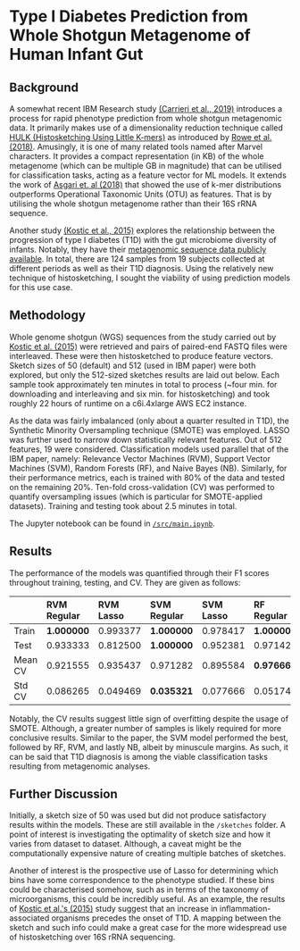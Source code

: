 # Type I Diabetes Prediction from Whole Shotgun Metagenome of Human Infant Gut

## Background

A somewhat recent IBM Research study [(Carrieri et al., 2019)](https://research.ibm.com/publications/a-fast-machine-learning-workflow-for-rapid-phenotype-prediction-from-whole-shotgun-metagenomes) introduces a process for rapid phenotype prediction from whole shotgun metagenomic data. It primarily makes use of a dimensionality reduction technique called [HULK (Histosketching Using Little K-mers)](https://github.com/will-rowe/hulk) as introduced by [Rowe et al. (2018)](https://www.biorxiv.org/content/10.1101/408070v1.full.pdf). Amusingly, it is one of many related tools named after Marvel characters. It provides a compact representation (in KB) of the whole metagenome (which can be multiple GB in magnitude) that can be utilised for classification tasks, acting as a feature vector for ML models. It extends the work of [Asgari et. al (2018)](https://pubmed.ncbi.nlm.nih.gov/30500871/) that showed the use of k-mer distributions outperforms Operational Taxonomic Units (OTU) as features. That is by utilising the whole shotgun metagenome rather than their 16S rRNA sequence.

Another study [(Kostic et al., 2015)](<https://www.cell.com/cell-host-microbe/fulltext/S1931-3128(15)00021-9>) explores the relationship between the progression of type I diabetes (T1D) with the gut microbiome diversity of infants. Notably, they have their [metagenomic sequence data publicly available](https://diabimmune.broadinstitute.org/diabimmune/t1d-cohort/resources/metagenomic-sequence-data). In total, there are 124 samples from 19 subjects collected at different periods as well as their T1D diagnosis. Using the relatively new technique of histosketching, I sought the viability of using prediction models for this use case.

## Methodology

Whole genome shotgun (WGS) sequences from the study carried out by [Kostic et al. (2015)](<https://www.cell.com/cell-host-microbe/fulltext/S1931-3128(15)00021-9>) were retrieved and pairs of paired-end FASTQ files were interleaved. These were then histosketched to produce feature vectors. Sketch sizes of 50 (default) and 512 (used in IBM paper) were both explored, but only the 512-sized sketches results are laid out below. Each sample took approximately ten minutes in total to process (~four min. for downloading and interleaving and six min. for histosketching) and took roughly 22 hours of runtime on a c6i.4xlarge AWS EC2 instance.

As the data was fairly imbalanced (only about a quarter resulted in T1D), the Synthetic Minority Oversampling technique (SMOTE) was employed. LASSO was further used to narrow down statistically relevant features. Out of 512 features, 19 were considered. Classification models used parallel that of the IBM paper, namely: Relevance Vector Machines (RVM), Support Vector Machines (SVM), Random Forests (RF), and Naive Bayes (NB). Similarly, for their performance metrics, each is trained with 80% of the data and tested on the remaining 20%. Ten-fold cross-validation (CV) was performed to quantify oversampling issues (which is particular for SMOTE-applied datasets). Training and testing took about 2.5 minutes in total.

The Jupyter notebook can be found in [`/src/main.ipynb`](https://github.com/matsagad/metagenomics/blob/main/phenotype_prediction/src/main.ipynb).

## Results

The performance of the models was quantified through their F1 scores throughout training, testing, and CV. They are given as follows:

|         | RVM Regular  | RVM Lasso | SVM Regular  | SVM Lasso | RF Regular   | RF Lasso     | NB Regular | NB Lasso |
| :------ | :----------- | :-------- | :----------- | :-------- | :----------- | :----------- | :--------- | :------- |
| Train   | **1.000000** | 0.993377  | **1.000000** | 0.978417  | **1.000000** | **1.000000** | 0.883436   | 0.919708 |
| Test    | 0.933333     | 0.812500  | **1.000000** | 0.952381  | 0.971429     | 0.976744     | 0.894737   | 0.926829 |
| Mean CV | 0.921555     | 0.935437  | 0.971282     | 0.895584  | **0.976667** | 0.872031     | 0.834162   | 0.845405 |
| Std CV  | 0.086265     | 0.049469  | **0.035321** | 0.077666  | 0.051747     | 0.087467     | 0.073676   | 0.157911 |

Notably, the CV results suggest little sign of overfitting despite the usage of SMOTE. Although, a greater number of samples is likely required for more conclusive results. Similar to the paper, the SVM model performed the best, followed by RF, RVM, and lastly NB, albeit by minuscule margins. As such, it can be said that T1D diagnosis is among the viable classification tasks resulting from metagenomic analyses.

## Further Discussion

Initially, a sketch size of 50 was used but did not produce satisfactory results within the models. These are still available in the `/sketches` folder. A point of interest is investigating the optimality of sketch size and how it varies from dataset to dataset. Although, a caveat might be the computationally expensive nature of creating multiple batches of sketches. 

Another of interest is the prospective use of Lasso for determining which bins have some correspondence to the phenotype studied. If these bins could be characterised somehow, such as in terms of the taxonomy of microorganisms, this could be incredibly useful. As an example, the results of [Kostic et al.'s (2015)](<https://www.cell.com/cell-host-microbe/fulltext/S1931-3128(15)00021-9>) study suggest that an increase in inflammation-associated organisms precedes the onset of T1D. A mapping between the sketch and such info could make a great case for the more widespread use of histosketching over 16S rRNA sequencing.
